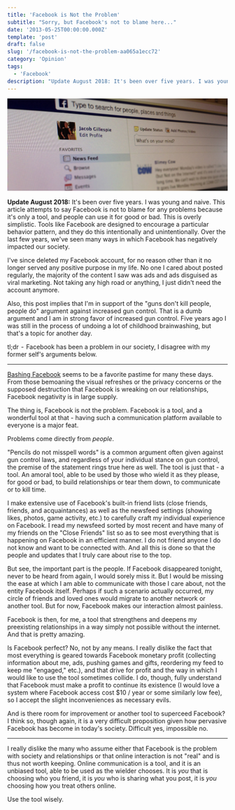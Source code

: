 ```yaml
---
title: 'Facebook is Not the Problem'
subtitle: "Sorry, but Facebook's not to blame here..."
date: '2013-05-25T00:00:00.000Z'
template: 'post'
draft: false
slug: '/facebook-is-not-the-problem-aa065a1ecc72'
category: 'Opinion'
tags:
  - 'Facebook'
description: "Update August 2018: It's been over five years. I was young and naive. This article attempts to say Facebook is not to blame for..."
---
```


![](./images/facebook-is-not-the-problem-1.jpg)

**Update August 2018:** It's been over five years. I was young and naive. This article attempts to say Facebook is not to blame for any problems because it's only a tool, and people can use it for good or bad. This is overly simplistic. Tools like Facebook are designed to encourage a particular behavior pattern, and they do this intentionally and unintentionally. Over the last few years, we've seen many ways in which Facebook has negatively impacted our society.

I've since deleted my Facebook account, for no reason other than it no longer served any positive purpose in my life. No one I cared about posted regularly, the majority of the content I saw was ads and ads disguised as viral marketing. Not taking any high road or anything, I just didn't need the account anymore.

Also, this post implies that I'm in support of the "guns don't kill people, people do" argument against increased gun control. That is a dumb argument and I am in strong favor of increased gun control. Five years ago I was still in the process of undoing a lot of childhood brainwashing, but that's a topic for another day.

tl;dr  -  Facebook has been a problem in our society, I disagree with my former self's arguments below.

---

[Bashing Facebook](https://news.ycombinator.com/item?id=5764254) seems to be a favorite pastime for many these days. From those bemoaning the visual refreshes or the privacy concerns or the supposed destruction that Facebook is wreaking on our relationships, Facebook negativity is in large supply.

The thing is, Facebook is not the problem. Facebook is a tool, and a wonderful tool at that - having such a communication platform available to everyone is a major feat.

Problems come directly from _people_.

"Pencils do not misspell words" is a common argument often given against gun control laws, and regardless of your individual stance on gun control, the premise of the statement rings true here as well. The tool is just that - a tool. An amoral tool, able to be used by those who wield it as they please, for good or bad, to build relationships or tear them down, to communicate or to kill time.

I make extensive use of Facebook's built-in friend lists (close friends, friends, and acquaintances) as well as the newsfeed settings (showing likes, photos, game activity, etc.) to carefully craft my individual experience on Facebook. I read my newsfeed sorted by most recent and have many of my friends on the "Close Friends" list so as to see most everything that is happening on Facebook in an efficient manner. I do not friend anyone I do not know and want to be connected with. And all this is done so that the people and updates that I truly care about rise to the top.

But see, the important part is the people. If Facebook disappeared tonight, never to be heard from again, I would sorely miss it. But I would be missing the ease at which I am able to communicate with those I care about, not the entity Facebook itself. Perhaps if such a scenario actually occurred, my circle of friends and loved ones would migrate to another network or another tool. But for now, Facebook makes our interaction almost painless.

Facebook is then, for me, a tool that strengthens and deepens my preexisting relationships in a way simply not possible without the internet. And that is pretty amazing.

Is Facebook perfect? No, not by any means. I really dislike the fact that most everything is geared towards Facebook monetary profit (collecting information about me, ads, pushing games and gifts, reordering my feed to keep me "engaged," etc.), and that drive for profit and the way in which I would like to use the tool sometimes collide. I do, though, fully understand that Facebook must make a profit to continue its existence (I would love a system where Facebook access cost \$10 / year or some similarly low fee), so I accept the slight inconveniences as necessary evils.

And is there room for improvement or another tool to superceed Facebook? I think so, though again, it is a very difficult proposition given how pervasive Facebook has become in today's society. Difficult yes, impossible no.

---

I really dislike the many who assume either that Facebook is the problem with society and relationships or that online interaction is not "real" and is thus not worth keeping. Online communication is a tool, and it is an unbiased tool, able to be used as the wielder chooses. It is _you_ that is choosing who you friend, it is _you_ who is sharing what you post, it is _you_ choosing how you treat others online.

Use the tool wisely.
